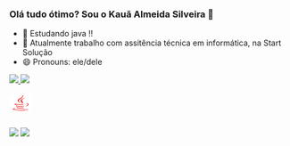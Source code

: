 ### Olá tudo ótimo? Sou o Kauã Almeida Silveira 👋
- 🌱 Estudando java !!
- 🔭 Atualmente trabalho com assitência técnica em informática, na Start Solução
- 😄 Pronouns: ele/dele

<div>
  <a href="https://github.com/KauaAlmeidaSilveira">
  <img height="180em" src="https://github-readme-stats.vercel.app/api?username=KauaAlmeidaSilveira&show_icons=true&theme=chartreuse-dark&include_all_commits=true&count_private=true"/>
  <img height="180em" src="https://github-readme-stats.vercel.app/api/top-langs/?username=KauaAlmeidaSilveira&layout=compact&langs_count=7&theme=chartreuse-dark"/>
</div>
  
  <div style="display: inline_block"><br>
    
  <img align="center" alt="Rafa-Js" height="30" width="40" src="https://raw.githubusercontent.com/devicons/devicon/master/icons/java/java-plain.svg">
    
  </div>
  
  ##
  
  <div> 
  
  <a href="https://www.instagram.com/kaua.almeida_/" target="_blank"><img src="https://img.shields.io/badge/-Instagram-%23E4405F?style=for-the-badge&logo=instagram&logoColor=white" target="_blank"></a>
  <a href = "mailto:kauiis.a.silveira@gmail.com"><img src="https://img.shields.io/badge/-Gmail-%23333?style=for-the-badge&logo=gmail&logoColor=white" target="_blank"></a>    
    
   </div>
  
<!--
**KauaAlmeidaSilveira/KauaAlmeidaSilveira** is a ✨ _special_ ✨ repository because its `README.md` (this file) appears on your GitHub profile.

Here are some ideas to get you started:

- 🔭 I’m currently working on ...

- 👯 I’m looking to collaborate on ...
- 🤔 I’m looking for help with ...
- 💬 Ask me about ...
- 📫 How to reach me: ...
- 😄 Pronouns: ...
- ⚡ Fun fact: ...
-->
